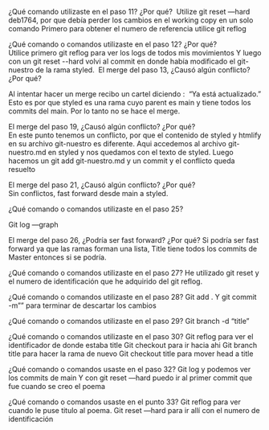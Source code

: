¿Qué comando utilizaste en el paso 11? ¿Por qué?  Utilize git reset —hard deb1764, por que debía perder los cambios en el working copy en un solo comando
Primero para obtener el numero de referencia utilice git reflog

¿Qué comando o comandos utilizaste en el paso 12? ¿Por qué?  
Utilice primero git reflog para ver los logs de todos mis movimientos Y luego con un git reset --hard volvi al commit en donde había modificado el git-nuestro de la rama styled. 
El merge del paso 13, ¿Causó algún conflicto? ¿Por qué? 

Al intentar hacer un merge recibo un cartel diciendo :  “Ya está actualizado.” Esto es por que styled es una rama cuyo parent es main y tiene todos los commits del main.
Por lo tanto no se hace el merge.


El merge del paso 19, ¿Causó algún conflicto? ¿Por qué?  
En este punto tenemos un conflicto, por que el contenido de styled y htmlify en su archivo git-nuestro es diferente. Aqui accedemos al archivo git-nuestro.md en styled y nos quedamos con el texto de styled.
Luego hacemos un git add git-nuestro.md y un commit y el conflicto queda resuelto

El merge del paso 21, ¿Causó algún conflicto? ¿Por qué?  
Sin conflictos, fast forward desde main a styled. 


¿Qué comando o comandos utilizaste en el paso 25?  

Git log —graph

El merge del paso 26, ¿Podría ser fast forward? ¿Por qué? 
Si podría ser fast forward ya que las ramas forman una lista, Title tiene todos los commits de Master entonces si se podría.


¿Qué comando o comandos utilizaste en el paso 27? 
He utilizado git reset y el numero de identificación que he adquirido del git reflog.


¿Qué comando o comandos utilizaste en el paso 28? 
Git add . Y git commit -m”” para terminar de descartar los cambios

¿Qué comando o comandos utilizaste en el paso 29? 
 Git branch -d “title”

¿Qué comando o comandos utilizaste en el paso 30? 
Git reflog para ver el identificador de donde estaba title
Git checkout para ir hacia ahi Git branch title para hacer la rama de nuevo
Git checkout title para mover head a title

¿Qué comando o comandos usaste en el paso 32? 
Git log y podemos ver los commits de main
Y con git reset —hard puedo ir al primer commit que fue cuando se creo el poema

¿Qué comando o comandos usaste en el punto 33?
Git reflog para ver cuando le puse titulo al poema.
Git reset —hard para ir allí con el numero de identificación 

 

 
 
 
